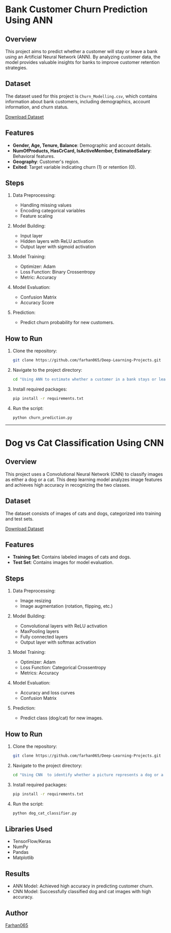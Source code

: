 # Bank Customer Churn Prediction Using ANN

## Overview
This project aims to predict whether a customer will stay or leave a bank using an Artificial Neural Network (ANN). By analyzing customer data, the model provides valuable insights for banks to improve customer retention strategies.

## Dataset
The dataset used for this project is `Churn_Modelling.csv`, which contains information about bank customers, including demographics, account information, and churn status.

[Download Dataset](https://github.com/farhan065/Deep-Learning-Projects/blob/main/Using%20ANN%20to%20estimate%20whether%20a%20customer%20in%20a%20bank%20stays%20or%20leave/Churn_Modelling.csv)

## Features
- **Gender, Age, Tenure, Balance**: Demographic and account details.
- **NumOfProducts, HasCrCard, IsActiveMember, EstimatedSalary**: Behavioral features.
- **Geography**: Customer's region.
- **Exited**: Target variable indicating churn (1) or retention (0).

## Steps
1. Data Preprocessing:
   - Handling missing values
   - Encoding categorical variables
   - Feature scaling

2. Model Building:
   - Input layer
   - Hidden layers with ReLU activation
   - Output layer with sigmoid activation

3. Model Training:
   - Optimizer: Adam
   - Loss Function: Binary Crossentropy
   - Metric: Accuracy

4. Model Evaluation:
   - Confusion Matrix
   - Accuracy Score

5. Prediction:
   - Predict churn probability for new customers.

## How to Run
1. Clone the repository:
   ```bash
   git clone https://github.com/farhan065/Deep-Learning-Projects.git
   ```
2. Navigate to the project directory:
   ```bash
   cd "Using ANN to estimate whether a customer in a bank stays or leave"
   ```
3. Install required packages:
   ```bash
   pip install -r requirements.txt
   ```
4. Run the script:
   ```bash
   python churn_prediction.py
   ```

---

# Dog vs Cat Classification Using CNN

## Overview
This project uses a Convolutional Neural Network (CNN) to classify images as either a dog or a cat. This deep learning model analyzes image features and achieves high accuracy in recognizing the two classes.

## Dataset
The dataset consists of images of cats and dogs, categorized into training and test sets.

[Download Dataset](https://github.com/farhan065/Deep-Learning-Projects/tree/main/Using%20CNN%20%20to%20identify%20whether%20a%20picture%20represents%20a%20dog%20or%20a%20cat/dataset)

## Features
- **Training Set**: Contains labeled images of cats and dogs.
- **Test Set**: Contains images for model evaluation.

## Steps
1. Data Preprocessing:
   - Image resizing
   - Image augmentation (rotation, flipping, etc.)

2. Model Building:
   - Convolutional layers with ReLU activation
   - MaxPooling layers
   - Fully connected layers
   - Output layer with softmax activation

3. Model Training:
   - Optimizer: Adam
   - Loss Function: Categorical Crossentropy
   - Metrics: Accuracy

4. Model Evaluation:
   - Accuracy and loss curves
   - Confusion Matrix

5. Prediction:
   - Predict class (dog/cat) for new images.

## How to Run
1. Clone the repository:
   ```bash
   git clone https://github.com/farhan065/Deep-Learning-Projects.git
   ```
2. Navigate to the project directory:
   ```bash
   cd "Using CNN  to identify whether a picture represents a dog or a cat"
   ```
3. Install required packages:
   ```bash
   pip install -r requirements.txt
   ```
4. Run the script:
   ```bash
   python dog_cat_classifier.py
   ```

## Libraries Used
- TensorFlow/Keras
- NumPy
- Pandas
- Matplotlib

## Results
- ANN Model: Achieved high accuracy in predicting customer churn.
- CNN Model: Successfully classified dog and cat images with high accuracy.


## Author
[Farhan065](https://github.com/farhan065)
